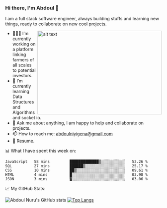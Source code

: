 ### Hi there, I'm Abdoul 👋

I am a full stack software engineer, always building stuffs and learning new things, ready to collaborate on new cool projects.

<img align="right" src="https://raw.githubusercontent.com/Gapur/Gapur/master/coding.gif" alt="alt text" width="400" height="270">

- 👨🏻‍💻 I’m currently working on a platform linking farmers of all scales to potential investors.
- 🚀 I’m currently learning Data Structures and Algorithms and socket io.              
- 💬 Ask me about anything, I am happy to help and collaborate on projects.
- 📫 How to reach me: abdoulniyigena@gmail.com
- 📝 Resume.




📊 What I have spent this week on:

<!--START_SECTION:waka-->
```text
JavaScript   58 mins         █████████████▒░░░░░░░░░░░   53.26 % 
SQL          27 mins         ██████▒░░░░░░░░░░░░░░░░░░   25.17 % 
CSS          10 mins         ██▒░░░░░░░░░░░░░░░░░░░░░░   09.61 % 
HTML         4 mins          █░░░░░░░░░░░░░░░░░░░░░░░░   03.98 % 
JSON         3 mins          ▓░░░░░░░░░░░░░░░░░░░░░░░░   03.06 % 
```
<!--END_SECTION:waka-->

📈 My GitHub Stats:

![Abdoul Nuru's GitHub stats](https://github-readme-stats.vercel.app/api?username=AbdoulNuru&count_private=true&show_icons=true) [![Top Langs](https://github-readme-stats.vercel.app/api/top-langs/?username=AbdoulNuru&layout=compact)](https://github.com/AbdoulNuru/github-readme-stats)
